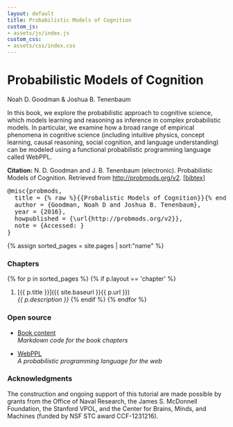 ```yaml
---
layout: default
title: Probabilistic Models of Cognition
custom_js:
- assets/js/index.js
custom_css:
- assets/css/index.css
---
```


<div id="header">
  <h1 id='title'>Probabilistic Models of Cognition</h1>
  <span class="authors">Noah D. Goodman <span class='ampersand'>&amp;</span> Joshua B. Tenenbaum</span>
</div>

In this book, we explore the probabilistic approach to cognitive science, which models learning and reasoning as inference in complex probabilistic models.
In particular, we examine how a broad range of empirical phenomena in cognitive science (including intuitive physics, concept learning, causal reasoning, social cognition, and language understanding) can be modeled using a functional probabilistic programming language called WebPPL.

**Citation:**
N. D. Goodman and J. B. Tenenbaum (electronic). Probabilistic Models of Cognition. Retrieved <Date> from http://probmods.org/v2. <a id="toggle-bibtex" href="#">[bibtex]</a>

<pre id="bibtex">
@misc{probmods,
  title = {% raw %}{{Probalistic Models of Cognition}}{% endraw %},
  author = {Goodman, Noah D and Joshua B. Tenenbaum},
  year = {2016},
  howpublished = {\url{http://probmods.org/v2}},
  note = {Accessed: <span class="date"></span>}
}
</pre>

{% assign sorted_pages = site.pages | sort:"name" %}

### Chapters

{% for p in sorted_pages %}
    {% if p.layout == 'chapter' %}
1. [{{ p.title }}]({{ site.baseurl }}{{ p.url }})<br>
    <em>{{ p.description }}</em>
    {% endif %}
{% endfor %}

### Open source

- [Book content](https://github.com/probmods/probmods)<br>
  *Markdown code for the book chapters*

- [WebPPL](http://webppl.org)<br>
  *A probabilistic programming language for the web*

### Acknowledgments

The construction and ongoing support of this tutorial are made possible by grants from the Office of Naval Research, the James S. McDonnell Foundation, the Stanford VPOL, and the Center for Brains, Minds, and Machines (funded by NSF STC award CCF-1231216).
